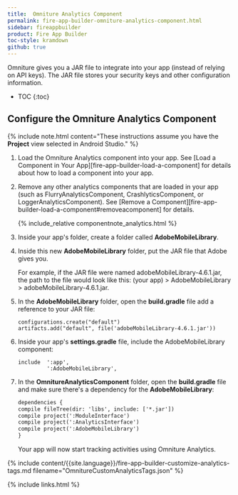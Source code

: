 ```yaml
---
title:  Omniture Analytics Component
permalink: fire-app-builder-omniture-analytics-component.html
sidebar: fireappbuilder
product: Fire App Builder
toc-style: kramdown
github: true
---
```


Omniture gives you a JAR file to integrate into your app (instead of relying on API keys). The JAR file stores your security keys and other configuration information.

* TOC
{:toc}

## Configure the Omniture Analytics Component

{% include note.html content="These instructions assume you have the **Project** view selected in Android Studio." %}

1.  Load the Omniture Analytics component into your app. See [Load a Component in Your App][fire-app-builder-load-a-component] for details about how to load a component into your app.
2. Remove any other analytics components that are loaded in your app (such as FlurryAnalyticsComponent, CrashlyticsComponent, or LoggerAnalyticsComponent). See [Remove a Component][fire-app-builder-load-a-component#removeacomponent] for details.    

    {% include_relative componentnote_analytics.html %}

2.  Inside your app's folder, create a folder called **AdobeMobileLibrary**.
3.  Inside this new **AdobeMobileLibrary** folder, put the JAR file that Adobe gives you.

    For example, if the JAR file were named adobeMobileLibrary-4.6.1.jar, the path to the file would look like this:  (your app) > AdobeMobileLibrary > adobeMobileLibrary-4.6.1.jar.

4.  In the **AdobeMobileLibrary** folder, open the **build.gradle** file  add a reference to your JAR file:

    ```
    configurations.create("default")
    artifacts.add("default", file('adobeMobileLibrary-4.6.1.jar'))
    ```

5.  Inside your app's **settings.gradle** file, include the AdobeMobileLibrary component:

    ```
    include  ':app',
             ':AdobeMobileLibrary',
    ```
6.  In the **OmnitureAnalyticsComponent** folder, open the **build.gradle** file and make sure there's a dependency for the **AdobeMobileLibrary**:

    ```xml
    dependencies {
    compile fileTree(dir: 'libs', include: ['*.jar'])
    compile project(':ModuleInterface')
    compile project(':AnalyticsInterface')
    compile project(':AdobeMobileLibrary')
    }
    ```

    Your app will now start tracking activities using Omniture Analytics.


{% include content/{{site.language}}/fire-app-builder-customize-analytics-tags.md filename="OmnitureCustomAnalyticsTags.json" %}

{% include links.html %}
